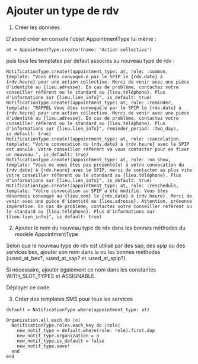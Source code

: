 # Ajouter un type de rdv

1. Créer les données

D'abord créer en console l'objet AppointmentType lui même :

```
at = AppointmentType.create!(name: 'Action collective')
```

puis tous les templates par défaut associés au nouveau type de rdv :

```
NotificationType.create!(appointment_type: at, role: :summon, template: "Vous êtes convoqué.e par le SPIP le {rdv.date} à {rdv.heure} pour une action collective. Merci de venir avec une pièce d'identité au {lieu.adresse}. En cas de problème, contactez votre conseiller référent ou le standard au {lieu.téléphone}. Plus d'informations sur {lieu.lien_info}", is_default: true)
NotificationType.create!(appointment_type: at, role: :reminder, template: "RAPPEL Vous êtes convoqué.e par le SPIP le {rdv.date} à {rdv.heure} pour une action collective. Merci de venir avec une pièce d'identité au {lieu.adresse}. En cas de problème, contactez votre conseiller référent ou le standard au {lieu.téléphone}. Plus d'informations sur {lieu.lien_info}", reminder_period: :two_days, is_default: true)
NotificationType.create!(appointment_type: at, role: :cancelation, template: "Votre convocation du {rdv.date} à {rdv.heure} avec le SPIP est annulé. Votre conseiller référent va vous contacter pour en fixer un nouveau.", is_default: true)
NotificationType.create!(appointment_type: at, role: :no_show, template: "Vous ne vous êtes pas presenté(e) à votre convocation du {rdv.date} à {rdv.heure} avec le SPIP, merci de contacter au plus vite votre conseiller référent ou le standard au {lieu.téléphone}. Plus d'informations sur {lieu.lien_info}", is_default: true)
NotificationType.create!(appointment_type: at, role: :reschedule, template: "Votre convocation au SPIP a été modifié. Vous êtes désormais convoqué au {lieu.nom} le {rdv.date} à {rdv.heure}. Merci de venir avec une pièce d'identité au {lieu.adresse}. Attention, présence impérative. En cas de problème, contactez votre conseiller référent ou le standard au {lieu.téléphone}. Plus d'informations sur {lieu.lien_info}", is_default: true)
```

2. Ajouter le nom du nouveau type de rdv dans les bonnes méthodes du modèle AppointmentType

Selon que le nouveau type de rdv est utilisé par des sap, des spip ou des services bex, ajouter son nom dans la ou les bonnes méthodes (:used_at_bex?, :used_at_sap? et :used_at_spip?).

Si nécessaire, ajouter également ce nom dans les constantes WITH_SLOT_TYPES et ASSIGNABLE.

Déployer ce code.

3. Créer des templates SMS pour tous les services

```
default = NotificationType.where(appointment_type: at)

Organization.all.each do |o|
  NotificationType.roles.each_key do |role|
    new_notif_type = default.where(role: role).first.dup
    new_notif_type.organization = o
    new_notif_type.is_default = false
    new_notif_type.save!
  end
end
```
